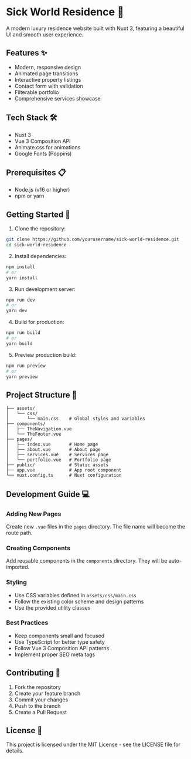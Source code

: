 # Sick World Residence 🏢

A modern luxury residence website built with Nuxt 3, featuring a beautiful UI and smooth user experience.

## Features ✨

- Modern, responsive design
- Animated page transitions
- Interactive property listings
- Contact form with validation
- Filterable portfolio
- Comprehensive services showcase

## Tech Stack 🛠️

- Nuxt 3
- Vue 3 Composition API
- Animate.css for animations
- Google Fonts (Poppins)

## Prerequisites 📋

- Node.js (v16 or higher)
- npm or yarn

## Getting Started 🚀

1. Clone the repository:
```bash
git clone https://github.com/yourusername/sick-world-residence.git
cd sick-world-residence
```

2. Install dependencies:
```bash
npm install
# or
yarn install
```

3. Run development server:
```bash
npm run dev
# or
yarn dev
```

4. Build for production:
```bash
npm run build
# or
yarn build
```

5. Preview production build:
```bash
npm run preview
# or
yarn preview
```

## Project Structure 📁

```
├── assets/
│   └── css/
│       └── main.css    # Global styles and variables
├── components/
│   ├── TheNavigation.vue
│   └── TheFooter.vue
├── pages/
│   ├── index.vue       # Home page
│   ├── about.vue       # About page
│   ├── services.vue    # Services page
│   └── portfolio.vue   # Portfolio page
├── public/             # Static assets
├── app.vue             # App root component
└── nuxt.config.ts      # Nuxt configuration
```

## Development Guide 💻

### Adding New Pages

Create new `.vue` files in the `pages` directory. The file name will become the route path.

### Creating Components

Add reusable components in the `components` directory. They will be auto-imported.

### Styling

- Use CSS variables defined in `assets/css/main.css`
- Follow the existing color scheme and design patterns
- Use the provided utility classes

### Best Practices

- Keep components small and focused
- Use TypeScript for better type safety
- Follow Vue 3 Composition API patterns
- Implement proper SEO meta tags

## Contributing 🤝

1. Fork the repository
2. Create your feature branch
3. Commit your changes
4. Push to the branch
5. Create a Pull Request

## License 📄

This project is licensed under the MIT License - see the LICENSE file for details.
